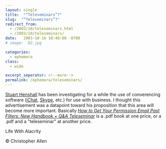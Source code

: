 ```yaml
---
layout: single
title:  "“Teleseminars”?"
slug:  "“Teleseminars”?"
redirect_from:
  - /2003/10/teleseminars.html
  - /2003/10/teleseminars/
date:   2003-10-16 10:46:00 -0700
# image:  02.jpg

categories:
  - ephemera
class:
  - wide

excerpt_seperator: <!--more-->
permalink: /ephemera/teleseminars/
---
```


[Stuart Henshall](http://www.henshall.com/blog/) has been investigating for a while the use of converencing software ([iChat](http://www.apple.com/ichat/), [Skype](http://www.skpe.com), etc.) for use with business. I thought this advertisement was a datapoint toward his proposition that this area will become more important. Basically _[How to Get Your Permission Email Past Filters: New Handbook + Q&A Teleseminar](http://www.sherpastore.com/store/page.cfm/p.cfm/2094?1040)_ is a .pdf book at one price, or a .pdf and a "teleseminar" at another price.

Life With Alacrity

© Christopher Allen
